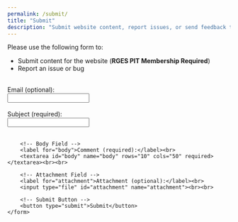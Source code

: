```yaml
---
permalink: /submit/
title: "Submit"
description: "Submit website content, report issues, or send feedback to RGES-PIT."
---
```


Please use the following form to:

* Submit content for the website (**RGES PIT Membership Required**)
* Report an issue or bug
&nbsp;  
&nbsp;  

<head>
    <meta charset="UTF-8">
    <meta name="viewport" content="width=device-width, initial-scale=1.0">
</head>
<body>
    <form action="https://formspree.io/f/mgvvroeg" method="POST">
        <!-- Email Field -->
        <label for="subject">Email (optional):</label><br>
        <input type="text" id="email" name="email"><br><br>
        <!-- Subject Field -->
        <label for="subject">Subject (required):</label><br>
        <input type="text" id="subject" name="subject" required><br><br>
        
        <!-- Body Field -->
        <label for="body">Comment (required):</label><br>
        <textarea id="body" name="body" rows="10" cols="50" required></textarea><br><br>
        
        <!-- Attachment Field -->
        <label for="attachment">Attachment (optional):</label><br>
        <input type="file" id="attachment" name="attachment"><br><br>
        
        <!-- Submit Button -->
        <button type="submit">Submit</button>
    </form>
</body>

